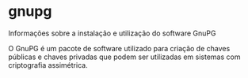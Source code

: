 # gnupg
Informações sobre a instalação e utilização do software GnuPG

O GnuPG é um pacote de software utilizado para criação de chaves públicas e chaves privadas que podem ser utilizadas em sistemas com criptografia assimétrica.
